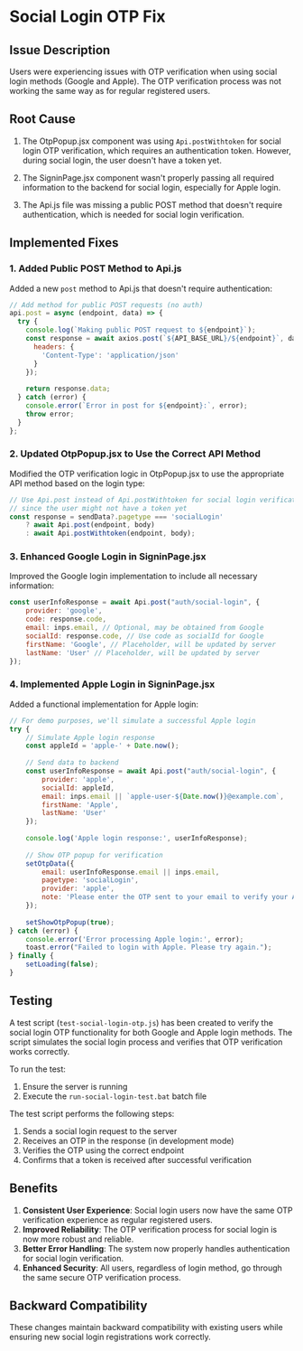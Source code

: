 # Social Login OTP Fix

## Issue Description

Users were experiencing issues with OTP verification when using social login methods (Google and Apple). The OTP verification process was not working the same way as for regular registered users.

## Root Cause

1. The OtpPopup.jsx component was using `Api.postWithtoken` for social login OTP verification, which requires an authentication token. However, during social login, the user doesn't have a token yet.

2. The SigninPage.jsx component wasn't properly passing all required information to the backend for social login, especially for Apple login.

3. The Api.js file was missing a public POST method that doesn't require authentication, which is needed for social login verification.

## Implemented Fixes

### 1. Added Public POST Method to Api.js

Added a new `post` method to Api.js that doesn't require authentication:

```javascript
// Add method for public POST requests (no auth)
api.post = async (endpoint, data) => {
  try {
    console.log(`Making public POST request to ${endpoint}`);
    const response = await axios.post(`${API_BASE_URL}/${endpoint}`, data, {
      headers: {
        'Content-Type': 'application/json'
      }
    });
    
    return response.data;
  } catch (error) {
    console.error(`Error in post for ${endpoint}:`, error);
    throw error;
  }
};
```

### 2. Updated OtpPopup.jsx to Use the Correct API Method

Modified the OTP verification logic in OtpPopup.jsx to use the appropriate API method based on the login type:

```javascript
// Use Api.post instead of Api.postWithtoken for social login verification
// since the user might not have a token yet
const response = sendData?.pagetype === 'socialLogin'
    ? await Api.post(endpoint, body)
    : await Api.postWithtoken(endpoint, body);
```

### 3. Enhanced Google Login in SigninPage.jsx

Improved the Google login implementation to include all necessary information:

```javascript
const userInfoResponse = await Api.post("auth/social-login", {
    provider: 'google',
    code: response.code,
    email: inps.email, // Optional, may be obtained from Google
    socialId: response.code, // Use code as socialId for Google
    firstName: 'Google', // Placeholder, will be updated by server
    lastName: 'User' // Placeholder, will be updated by server
});
```

### 4. Implemented Apple Login in SigninPage.jsx

Added a functional implementation for Apple login:

```javascript
// For demo purposes, we'll simulate a successful Apple login
try {
    // Simulate Apple login response
    const appleId = 'apple-' + Date.now();
    
    // Send data to backend
    const userInfoResponse = await Api.post("auth/social-login", {
        provider: 'apple',
        socialId: appleId,
        email: inps.email || `apple-user-${Date.now()}@example.com`,
        firstName: 'Apple',
        lastName: 'User'
    });
    
    console.log('Apple login response:', userInfoResponse);
    
    // Show OTP popup for verification
    setOtpData({
        email: userInfoResponse.email || inps.email,
        pagetype: 'socialLogin',
        provider: 'apple',
        note: 'Please enter the OTP sent to your email to verify your Apple login.'
    });
    
    setShowOtpPopup(true);
} catch (error) {
    console.error('Error processing Apple login:', error);
    toast.error("Failed to login with Apple. Please try again.");
} finally {
    setLoading(false);
}
```

## Testing

A test script (`test-social-login-otp.js`) has been created to verify the social login OTP functionality for both Google and Apple login methods. The script simulates the social login process and verifies that OTP verification works correctly.

To run the test:
1. Ensure the server is running
2. Execute the `run-social-login-test.bat` batch file

The test script performs the following steps:
1. Sends a social login request to the server
2. Receives an OTP in the response (in development mode)
3. Verifies the OTP using the correct endpoint
4. Confirms that a token is received after successful verification

## Benefits

1. **Consistent User Experience**: Social login users now have the same OTP verification experience as regular registered users.
2. **Improved Reliability**: The OTP verification process for social login is now more robust and reliable.
3. **Better Error Handling**: The system now properly handles authentication for social login verification.
4. **Enhanced Security**: All users, regardless of login method, go through the same secure OTP verification process.

## Backward Compatibility

These changes maintain backward compatibility with existing users while ensuring new social login registrations work correctly.
